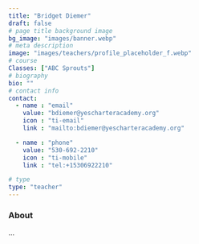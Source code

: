 ```yaml
---
title: "Bridget Diemer"
draft: false
# page title background image
bg_image: "images/banner.webp"
# meta description
image: "images/teachers/profile_placeholder_f.webp"
# course
Classes: ["ABC Sprouts"]
# biography
bio: ""
# contact info
contact:
  - name : "email"
    value: "bdiemer@yescharteracademy.org"
    icon : "ti-email" 
    link : "mailto:bdiemer@yescharteracademy.org"

  - name : "phone"
    value: "530-692-2210"
    icon : "ti-mobile" 
    link : "tel:+15306922210"

# type
type: "teacher"
---
```


### About

...